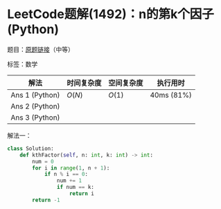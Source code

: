 # LeetCode题解(1492)：n的第k个因子(Python)

题目：[原题链接](https://leetcode-cn.com/problems/the-kth-factor-of-n/)（中等）

标签：数学

| 解法           | 时间复杂度 | 空间复杂度 | 执行用时   |
| -------------- | ---------- | ---------- | ---------- |
| Ans 1 (Python) | $O(N)$     | $O(1)$     | 40ms (81%) |
| Ans 2 (Python) |            |            |            |
| Ans 3 (Python) |            |            |            |

解法一：

```python
class Solution:
    def kthFactor(self, n: int, k: int) -> int:
        num = 0
        for i in range(1, n + 1):
            if n % i == 0:
                num += 1
                if num == k:
                    return i
        return -1
```